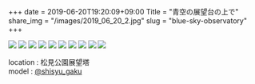 +++
date  = 2019-06-20T19:20:09+09:00
Title = "青空の展望台の上で"
share_img = "/images/2019_06_20_2.jpg"
slug = "blue-sky-observatory"
+++

![](/images/2019_06_20_2.jpg)
![](/images/2019_06_20_3.jpg)
![](/images/2019_06_20_4.jpg)
![](/images/2019_06_20_5.jpg)
![](/images/2019_06_20_6.jpg)
![](/images/2019_06_20_7.jpg)
![](/images/2019_06_20_8.jpg)
![](/images/2019_06_20_9.jpg)
![](/images/2019_06_20_10.jpg)
![](/images/2019_06_20_11.jpg)

location : 松見公園展望塔<br>
model : <a href="https://twitter.com/shisyu_gaku">@shisyu_gaku</a>